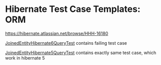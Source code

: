 # Hibernate Test Case Templates: ORM
https://hibernate.atlassian.net/browse/HHH-16180

[JoinedEntityHibernate6QueryTest](./hibernate-orm-6/src/test/java/org/hibernate/bugs/JoinedEntityHibernate6QueryTest.java) contains failing test case 

[JoinedEntityHibernate5QueryTest](./hibernate-orm-5/src/test/java/org/hibernate/bugs/JoinedEntityHibernate5QueryTest.java) contains exactly same test case, which work in hibernate 5